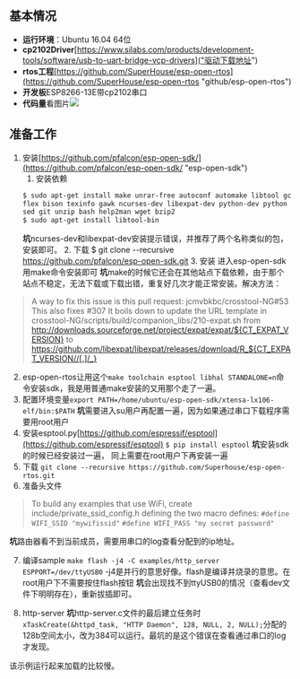 ## 基本情况 ##
- **运行环境**：Ubuntu 16.04 64位
- **cp2102Driver**[https://www.silabs.com/products/development-tools/software/usb-to-uart-bridge-vcp-drivers]("驱动下载地址")
- **rtos工程**[https://github.com/SuperHouse/esp-open-rtos](https://github.com/SuperHouse/esp-open-rtos "github/esp-open-rtos")
- **开发板**ESP8266-13E带cp2102串口
- **代码量**看图片![](https://github.com/leeeastwood/PhyOS/blob/master/picture/391550267022807809.jpg)

## 准备工作 ##
1. 安装[https://github.com/pfalcon/esp-open-sdk/](https://github.com/pfalcon/esp-open-sdk/ "esp-open-sdk")
	1. 安装依赖
	```bash
	$ sudo apt-get install make unrar-free autoconf automake libtool gcc g++ gperf \
    flex bison texinfo gawk ncurses-dev libexpat-dev python-dev python python-serial \
    sed git unzip bash help2man wget bzip2
	$ sudo apt-get install libtool-bin
	```
	**坑**ncurses-dev和libexpat-dev安装提示错误，并推荐了两个名称类似的包，安装即可。
	2. 下载
	$ git clone --recursive https://github.com/pfalcon/esp-open-sdk.git
	3. 安装
	进入esp-open-sdk用make命令安装即可
	**坑**make的时候它还会在其他站点下载依赖，由于那个站点不稳定，无法下载或下载出错，重复好几次才能正常安装。解决方法：
> A way to fix this issue is this pull request: jcmvbkbc/crosstool-NG#53
This also fixes #307
It boils down to update the URL template in crosstool-NG/scripts/build/companion_libs/210-expat.sh from
http://downloads.sourceforge.net/project/expat/expat/${CT_EXPAT_VERSION}
to
https://github.com/libexpat/libexpat/releases/download/R_${CT_EXPAT_VERSION//[.]/_}
2. esp-open-rtos让用这个`make toolchain esptool libhal STANDALONE=n`命令安装sdk，我是用普通make安装的又用那个走了一遍。
3. 配置环境变量`export PATH=/home/ubuntu/esp-open-sdk/xtensa-lx106-elf/bin:$PATH`
**坑**需要进入su用户再配置一遍，因为如果通过串口下载程序需要用root用户
4. 安装esptool.py[https://github.com/espressif/esptool](https://github.com/espressif/esptool)
	`$ pip install esptool`
**坑**安装sdk的时候已经安装过一遍， 同上需要在root用户下再安装一遍
5. 下载
    `git clone --recursive https://github.com/Superhouse/esp-open-rtos.git`
6. 准备头文件
> To build any examples that use WiFi, create include/private_ssid_config.h defining the two macro defines:
`#define WIFI_SSID "mywifissid"`
`#define WIFI_PASS "my secret password"`

**坑**路由器看不到当前成员，需要用串口的log查看分配到的ip地址。

7. 编译sample
    `make flash -j4 -C examples/http_server ESPPORT=/dev/ttyUSB0`
-j4是并行的意思好像。flash是编译并烧录的意思。在root用户下不需要按住flash按钮
**坑**会出现找不到ttyUSB0的情况（查看dev文件下明明存在），重新拔插即可。

8. http-server 
**坑**http-server.c文件的最后建立任务时`xTaskCreate(&httpd_task, "HTTP Daemon", 128, NULL, 2, NULL);`分配的128b空间太小，改为384可以运行。最坑的是这个错误在查看通过串口的log才发现。

该示例运行起来加载的比较慢。
